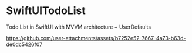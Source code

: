 # SwiftUITodoList
Todo List in SwiftUI with MVVM architecture + UserDefaults

https://github.com/user-attachments/assets/b7252e52-7667-4a73-b63d-de0dc5426f07

